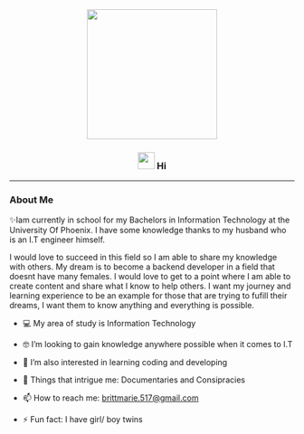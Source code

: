 <div id="header" align="center">
 <img src="https://media.giphy.com/media/ieyl9zmCjO4b4t6qoY/giphy.gif" width="230">	
</div>

<!-- Heading -->
<h3 align="center"><img src = "https://raw.githubusercontent.com/MartinHeinz/MartinHeinz/master/wave.gif" width = 30px> Hi 



 





</p>

 <!-- About section -->

---
### About Me
✨Iam currently in school for my Bachelors in Information Technology at the University Of Phoenix. I have some knowledge thanks to my husband who is an I.T engineer himself.

I would love to succeed in this field so I am able to share my knowledge with others. My dream is to become a backend developer
in a field that doesnt have many females. I would love to get to a point where I am able to create content and share what I know
to help others. I want my journey and learning experience to be an example for those that are trying to fufill their dreams, I want
them to know anything and everything is possible.




- 💻 My area of study is Information Technology 

- 🤓 I’m looking to gain knowledge anywhere possible when it comes to I.T

- 🤔 I’m also interested in learning coding and developing

- 💬 Things that intrigue me: Documentaries and Consipracies

- 📫 How to reach me: brittmarie.517@gmail.com

- ⚡ Fun fact: I have girl/ boy twins
  
